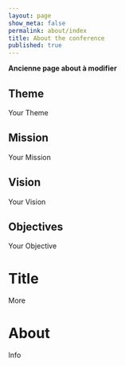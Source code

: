 ```yaml
---
layout: page
show_meta: false
permalink: about/index
title: About the conference
published: true
---
```


__Ancienne page about à modifier__

## Theme 
Your Theme

## Mission 
Your Mission

## Vision 
Your Vision

## Objectives 
Your Objective

# Title 
More

# About 
Info
